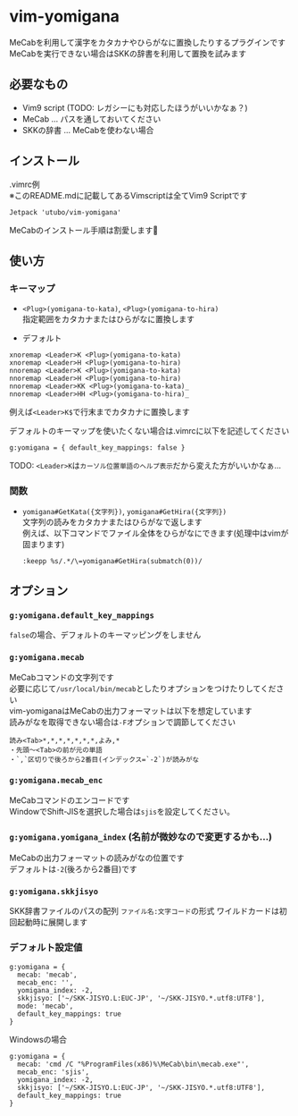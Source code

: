 # vim-yomigana
MeCabを利用して漢字をカタカナやひらがなに置換したりするプラグインです  
MeCabを実行できない場合はSKKの辞書を利用して置換を試みます

## 必要なもの
- Vim9 script (TODO: レガシーにも対応したほうがいいかなぁ？)
- MeCab … パスを通しておいてください
- SKKの辞書 … MeCabを使わない場合

## インストール
.vimrc例  
※このREADME.mdに記載してあるVimscriptは全てVim9 Scriptです
```vimscript
Jetpack 'utubo/vim-yomigana'
```

MeCabのインストール手順は割愛します🙇

## 使い方

### キーマップ
- `<Plug>(yomigana-to-kata)`, `<Plug>(yomigana-to-hira)`  
  指定範囲をカタカナまたはひらがなに置換します  

- デフォルト
```vimscript
xnoremap <Leader>K <Plug>(yomigana-to-kata)
xnoremap <Leader>H <Plug>(yomigana-to-hira)
nnoremap <Leader>K <Plug>(yomigana-to-kata)
nnoremap <Leader>H <Plug>(yomigana-to-hira)
nnoremap <Leader>KK <Plug>(yomigana-to-kata)_
nnoremap <Leader>HH <Plug>(yomigana-to-hira)_
```

例えば`<Leader>K$`で行末までカタカナに置換します

デフォルトのキーマップを使いたくない場合は.vimrcに以下を記述してください
```vimscript
g:yomigana = { default_key_mappings: false }
```

TODO: `<Leader>K`は`カーソル位置単語のヘルプ表示`だから変えた方がいいかなぁ…

### 関数

- `yomigana#GetKata({文字列})`, `yomigana#GetHira({文字列})`  
  文字列の読みをカタカナまたはひらがなで返します  
  例えば、以下コマンドでファイル全体をひらがなにできます(処理中はvimが固まります)  
  ```vimscript
  :keepp %s/.*/\=yomigana#GetHira(submatch(0))/
  ```

## オプション

### `g:yomigana.default_key_mappings`

`false`の場合、デフォルトのキーマッピングをしません

### `g:yomigana.mecab`

MeCabコマンドの文字列です  
必要に応じて`/usr/local/bin/mecab`としたりオプションをつけたりしてください  
vim-yomiganaはMeCabの出力フォーマットは以下を想定しています  
読みがなを取得できない場合は`-F`オプションで調節してください
```
読み<Tab>*,*,*,*,*,*,*,よみ,*
・先頭～<Tab>の前が元の単語
・`,`区切りで後ろから2番目(インデックス=`-2`)が読みがな
```

### `g:yomigana.mecab_enc`

MeCabコマンドのエンコードです  
WindowでShift-JISを選択した場合は`sjis`を設定してください。

### `g:yomigana.yomigana_index` (名前が微妙なので変更するかも…)
MeCabの出力フォーマットの読みがなの位置です  
デフォルトは`-2`(後ろから2番目)です

### `g:yomigana.skkjisyo`
SKK辞書ファイルのパスの配列
`ファイル名:文字コード`の形式
ワイルドカードは初回起動時に展開します

### デフォルト設定値
```vimscript
g:yomigana = {
  mecab: 'mecab',
  mecab_enc: '',
  yomigana_index: -2,
  skkjisyo: ['~/SKK-JISYO.L:EUC-JP', '~/SKK-JISYO.*.utf8:UTF8'],
  mode: 'mecab',
  default_key_mappings: true
}
```

Windowsの場合
```vimscript
g:yomigana = {
  mecab: 'cmd /C "%ProgramFiles(x86)%\MeCab\bin\mecab.exe"',
  mecab_enc: 'sjis',
  yomigana_index: -2,
  skkjisyo: ['~/SKK-JISYO.L:EUC-JP', '~/SKK-JISYO.*.utf8:UTF8'],
  default_key_mappings: true
}
```


